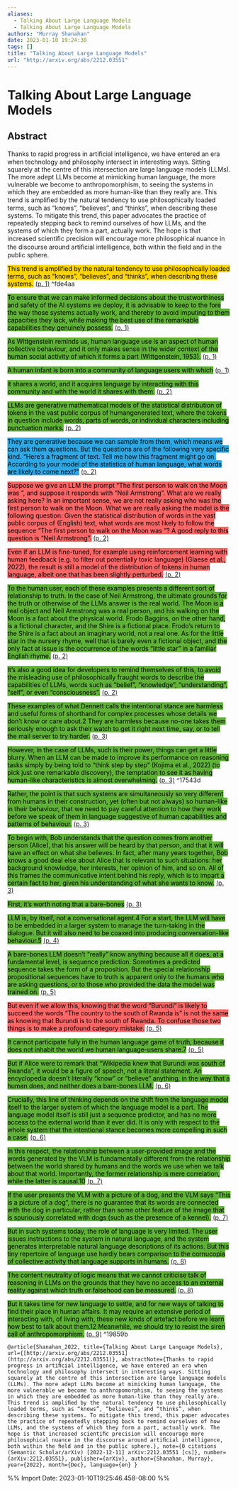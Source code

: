 ```yaml
---
aliases:
  - Talking About Large Language Models
  - Talking About Large Language Models
authors: "Murray Shanahan"
date: 2023-01-10 19:24:30
tags: []
title: "Talking About Large Language Models"
url: "http://arxiv.org/abs/2212.03551"
---
```


# Talking About Large Language Models

## Abstract

Thanks to rapid progress in artiﬁcial intelligence, we have entered an era when technology and philosophy intersect in interesting ways. Sitting squarely at the centre of this intersection are large language models (LLMs). The more adept LLMs become at mimicking human language, the more vulnerable we become to anthropomorphism, to seeing the systems in which they are embedded as more human-like than they really are. This trend is ampliﬁed by the natural tendency to use philosophically loaded terms, such as “knows”, “believes”, and “thinks”, when describing these systems. To mitigate this trend, this paper advocates the practice of repeatedly stepping back to remind ourselves of how LLMs, and the systems of which they form a part, actually work. The hope is that increased scientiﬁc precision will encourage more philosophical nuance in the discourse around artiﬁcial intelligence, both within the ﬁeld and in the public sphere.

<mark style="background: #ffd400">This trend is amplified by the natural tendency to use philosophically loaded terms, such as “knows”, “believes”, and “thinks”, when describing these systems.</mark> [(p. 1)](zotero://open-pdf/library/items/4XBZ3PBG?page=1) ^fde4aa

<mark style="background: #5fb236">To ensure that we can make informed decisions about the trustworthiness and safety of the AI systems we deploy, it is advisable to keep to the fore the way those systems actually work, and thereby to avoid imputing to them capacities they lack, while making the best use of the remarkable capabilities they genuinely possess.</mark> [(p. 1)](zotero://open-pdf/library/items/4XBZ3PBG?page=1)

<mark style="background: #5fb236">As Wittgenstein reminds us, human language use is an aspect of human collective behaviour, and it only makes sense in the wider context of the human social activity of which it forms a part (Wittgenstein, 1953).</mark> [(p. 1)](zotero://open-pdf/library/items/4XBZ3PBG?page=1)

<mark style="background: #5fb236">A human infant is born into a community of language users with which</mark> [(p. 1)](zotero://open-pdf/library/items/4XBZ3PBG?page=1)

<mark style="background: #5fb236">it shares a world, and it acquires language by interacting with this community and with the world it shares with them.</mark> [(p. 2)](zotero://open-pdf/library/items/4XBZ3PBG?page=2)

<mark style="background: #5fb236">LLMs are generative mathematical models of the statistical distribution of tokens in the vast public corpus of humangenerated text, where the tokens in question include words, parts of words, or individual characters including punctuation marks.</mark> [(p. 2)](zotero://open-pdf/library/items/4XBZ3PBG?page=2)

<mark style="background: #2ea8e5">They are generative because we can sample from them, which means we can ask them questions. But the questions are of the following very specific kind. “Here’s a fragment of text. Tell me how this fragment might go on. According to your model of the statistics of human language, what words are likely to come next?”</mark> [(p. 2)](zotero://open-pdf/library/items/4XBZ3PBG?page=2)

<mark style="background: #ff6666">Suppose we give an LLM the prompt “The first person to walk on the Moon was ”, and suppose it responds with “Neil Armstrong”. What are we really asking here? In an important sense, we are not really asking who was the first person to walk on the Moon. What we are really asking the model is the following question: Given the statistical distribution of words in the vast public corpus of (English) text, what words are most likely to follow the sequence “The first person to walk on the Moon was ”? A good reply to this question is “Neil Armstrong”.</mark> [(p. 2)](zotero://open-pdf/library/items/4XBZ3PBG?page=2)

<mark style="background: #ff6666">Even if an LLM is fine-tuned, for example using reinforcement learning with human feedback (e.g. to filter out potentially toxic language) (Glaese et al., 2022), the result is still a model of the distribution of tokens in human language, albeit one that has been slightly perturbed.</mark> [(p. 2)](zotero://open-pdf/library/items/4XBZ3PBG?page=2)

<mark style="background: #5fb236">To the human user, each of these examples presents a different sort of relationship to truth. In the case of Neil Armstrong, the ultimate grounds for the truth or otherwise of the LLMs answer is the real world. The Moon is a real object and Neil Armstrong was a real person, and his walking on the Moon is a fact about the physical world. Frodo Baggins, on the other hand, is a fictional character, and the Shire is a fictional place. Frodo’s return to the Shire is a fact about an imaginary world, not a real one. As for the little star in the nursery rhyme, well that is barely even a fictional object, and the only fact at issue is the occurrence of the words “little star” in a familiar English rhyme.</mark> [(p. 2)](zotero://open-pdf/library/items/4XBZ3PBG?page=2)

<mark style="background: #5fb236">It’s also a good idea for developers to remind themselves of this, to avoid the misleading use of philosophically fraught words to describe the capabilities of LLMs, words such as “belief”, “knowledge”, “understanding”, “self”, or even “consciousness”.</mark> [(p. 2)](zotero://open-pdf/library/items/4XBZ3PBG?page=2)

<mark style="background: #5fb236">These examples of what Dennett calls the intentional stance are harmless and useful forms of shorthand for complex processes whose details we don’t know or care about.2 They are harmless because no-one takes them seriously enough to ask their watch to get it right next time, say, or to tell the mail server to try harder.</mark> [(p. 3)](zotero://open-pdf/library/items/4XBZ3PBG?page=3)

<mark style="background: #5fb236">However, in the case of LLMs, such is their power, things can get a little blurry. When an LLM can be made to improve its performance on reasoning tasks simply by being told to “think step by step” (Kojima et al., 2022) (to pick just one remarkable discovery), the temptation to see it as having human-like characteristics is almost overwhelming.</mark> [(p. 3)](zotero://open-pdf/library/items/4XBZ3PBG?page=3) ^17543d

<mark style="background: #5fb236">Rather, the point is that such systems are simultaneously so very different from humans in their construction, yet (often but not always) so human-like in their behaviour, that we need to pay careful attention to how they work before we speak of them in language suggestive of human capabilities and patterns of behaviour.</mark> [(p. 3)](zotero://open-pdf/library/items/4XBZ3PBG?page=3)

<mark style="background: #5fb236">To begin with, Bob understands that the question comes from another person (Alice), that his answer will be heard by that person, and that it will have an effect on what she believes. In fact, after many years together, Bob knows a good deal else about Alice that is relevant to such situations: her background knowledge, her interests, her opinion of him, and so on. All of this frames the communicative intent behind his reply, which is to impart a certain fact to her, given his understanding of what she wants to know.</mark> [(p. 3)](zotero://open-pdf/library/items/4XBZ3PBG?page=3)

<mark style="background: #5fb236">First, it’s worth noting that a bare-bones</mark> [(p. 3)](zotero://open-pdf/library/items/4XBZ3PBG?page=3)

<mark style="background: #5fb236">LLM is, by itself, not a conversational agent.4 For a start, the LLM will have to be embedded in a larger system to manage the turn-taking in the dialogue. But it will also need to be coaxed into producing conversation-like behaviour.5</mark> [(p. 4)](zotero://open-pdf/library/items/4XBZ3PBG?page=4)

<mark style="background: #5fb236">A bare-bones LLM doesn’t “really” know anything because all it does, at a fundamental level, is sequence prediction. Sometimes a predicted sequence takes the form of a proposition. But the special relationship propositional sequences have to truth is apparent only to the humans who are asking questions, or to those who provided the data the model was trained on.</mark> [(p. 5)](zotero://open-pdf/library/items/4XBZ3PBG?page=5)

<mark style="background: #ff6666">But even if we allow this, knowing that the word “Burundi” is likely to succeed the words “The country to the south of Rwanda is” is not the same as knowing that Burundi is to the south of Rwanda. To confuse those two things is to make a profound category mistake.</mark> [(p. 5)](zotero://open-pdf/library/items/4XBZ3PBG?page=5)

<mark style="background: #5fb236">It cannot participate fully in the human language game of truth, because it does not inhabit the world we human language-users share.7</mark> [(p. 5)](zotero://open-pdf/library/items/4XBZ3PBG?page=5)

<mark style="background: #5fb236">But if Alice were to remark that “Wikipedia knew that Burundi was south of Rwanda”, it would be a figure of speech, not a literal statement. An encyclopedia doesn’t literally “know” or “believe” anything, in the way that a human does, and neither does a bare-bones LLM.</mark> [(p. 6)](zotero://open-pdf/library/items/4XBZ3PBG?page=6)

<mark style="background: #5fb236">Crucially, this line of thinking depends on the shift from the language model itself to the larger system of which the language model is a part. The language model itself is still just a sequence predictor, and has no more access to the external world than it ever did. It is only with respect to the whole system that the intentional stance becomes more compelling in such a case.</mark> [(p. 6)](zotero://open-pdf/library/items/4XBZ3PBG?page=6)

<mark style="background: #5fb236">In this respect, the relationship between a user-provided image and the words generated by the VLM is fundamentally different from the relationship between the world shared by humans and the words we use when we talk about that world. Importantly, the former relationship is mere correlation, while the latter is causal.10</mark> [(p. 7)](zotero://open-pdf/library/items/4XBZ3PBG?page=7)

<mark style="background: #5fb236">If the user presents the VLM with a picture of a dog, and the VLM says “This is a picture of a dog”, there is no guarantee that its words are connected with the dog in particular, rather than some other feature of the image that is spuriously correlated with dogs (such as the presence of a kennel).</mark> [(p. 7)](zotero://open-pdf/library/items/4XBZ3PBG?page=7)

<mark style="background: #5fb236">But in such systems today, the role of language is very limited. The user issues instructions to the system in natural language, and the system generates interpretable natural language descriptions of its actions. But this tiny repertoire of language use hardly bears comparison to the cornucopia of collective activity that language supports in humans.</mark> [(p. 8)](zotero://open-pdf/library/items/4XBZ3PBG?page=8)

<mark style="background: #5fb236">The content neutrality of logic means that we cannot criticise talk of reasoning in LLMs on the grounds that they have no access to an external reality against which truth or falsehood can be measured.</mark> [(p. 8)](zotero://open-pdf/library/items/4XBZ3PBG?page=8)

<mark style="background: #5fb236">But it takes time for new language to settle, and for new ways of talking to find their place in human affairs. It may require an extensive period of interacting with, of living with, these new kinds of artefact before we learn how best to talk about them.12 Meanwhile, we should try to resist the siren call of anthropomorphism.</mark> [(p. 9)](zotero://open-pdf/library/items/4XBZ3PBG?page=9) ^19859b

```
@article{Shanahan_2022, title={Talking About Large Language Models}, url={[http://arxiv.org/abs/2212.03551](http://arxiv.org/abs/2212.03551)}, abstractNote={Thanks to rapid progress in artiﬁcial intelligence, we have entered an era when technology and philosophy intersect in interesting ways. Sitting squarely at the centre of this intersection are large language models (LLMs). The more adept LLMs become at mimicking human language, the more vulnerable we become to anthropomorphism, to seeing the systems in which they are embedded as more human-like than they really are. This trend is ampliﬁed by the natural tendency to use philosophically loaded terms, such as “knows”, “believes”, and “thinks”, when describing these systems. To mitigate this trend, this paper advocates the practice of repeatedly stepping back to remind ourselves of how LLMs, and the systems of which they form a part, actually work. The hope is that increased scientiﬁc precision will encourage more philosophical nuance in the discourse around artiﬁcial intelligence, both within the ﬁeld and in the public sphere.}, note={0 citations (Semantic Scholar/arXiv) [2022-12-11] arXiv:2212.03551 [cs]}, number={arXiv:2212.03551}, publisher={arXiv}, author={Shanahan, Murray}, year={2022}, month={Dec}, language={en} }
```

%% Import Date: 2023-01-10T19:25:46.458-08:00 %%
